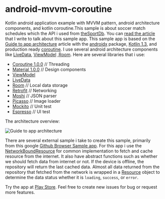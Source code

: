 # android-mvvm-coroutine
Kotlin android application example with MVVM pattern, android architecture components, and kotlin coroutine.This sample is about soccer match schedules which the API i used from [theSportDb](https://www.thesportsdb.com/api.php). You can [read the article](https://medium.com/@rifqi416/android-mvvm-architecture-with-kotlin-coroutine-ef2f50d70661) that I write to talk about this sample app. This sample app is based on the [Guide to app architecture](https://developer.android.com/jetpack/docs/guide) article with the [androidx](https://developer.android.com/jetpack/androidx/) package, [Kotlin 1.3](https://kotlinlang.org/docs/reference/whatsnew13.html), and production ready [coroutine](https://kotlinlang.org/docs/reference/coroutines/basics.html). I use several android architecture components like [LiveData](https://developer.android.com/jetpack/arch/livedata), [ViewModel](https://developer.android.com/topic/libraries/architecture/viewmodel) ,[Room](https://developer.android.com/training/data-storage/room/). Here are several libraries that i use:
* [Coroutine 1.0.0](https://github.com/Kotlin/kotlinx.coroutines#user-content-android) // Threading
* [Material 1.0.0](https://github.com/material-components/material-components-android/blob/master/docs/getting-started.md) // Design components
* [ViewModel](https://developer.android.com/topic/libraries/architecture/viewmodel)
* [LiveData](https://developer.android.com/jetpack/arch/livedata)
* [Room](https://developer.android.com/training/data-storage/room/) // Local data storage
* [Retrofit](https://square.github.io/retrofit/) // Networking
* [Moshi](https://github.com/square/moshi) // JSON parser
* [Picasso](http://square.github.io/picasso/) // Image loader
* [Mockito](https://site.mockito.org/) // Unit test
* [Espresso](https://developer.android.com/training/testing/espresso/) // UI test

The architecture overview:

![Guide to app architecture](https://developer.android.com/topic/libraries/architecture/images/final-architecture.png)

There are several external sample i take to create this sample, primarily from this google [Github Browser Sample app](https://github.com/googlesamples/android-architecture-components/tree/master/GithubBrowserSample). For this app i use the [NetworkBoundResource](https://github.com/zcabez/android-mvvm-coroutine/blob/master/app/src/main/java/com/rifqimfahmi/foorballapps/data/source/remote/NetworkBoundResource.kt) for common implementation to fetch and cache resource from the internet. It also have abstract functions such as whether we should fetch data from internet or not. If the device is offline, the repository will return the last cached data. Almost all data returned from the repository that fetched from the network is wrapped in a [Resource](https://github.com/zcabez/android-mvvm-coroutine/blob/master/app/src/main/java/com/rifqimfahmi/foorballapps/vo/Resource.kt) object to determine the data status whether it is `loading`, `success`, or `error`.

Try the app at [Play Store](https://play.google.com/store/apps/details?id=com.rifqimfahmi.foorballapps). Feel free to create new issues for bug or request more features.
